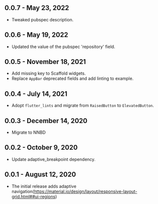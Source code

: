 ## 0.0.7 - May 23, 2022

- Tweaked pubspec description.

## 0.0.6 - May 19, 2022

- Updated the value of the pubspec 'repository' field.

## 0.0.5 - November 18, 2021

- Add missing key to Scaffold widgets.
- Replace `AppBar` deprecated fields and add linting to example.

## 0.0.4 - July 14, 2021

- Adopt `flutter_lints` and migrate from `RaisedButton` to `ElevatedButton`.

## 0.0.3 - December 14, 2020

- Migrate to NNBD

## 0.0.2 - October 9, 2020

- Update adaptive_breakpoint dependency.

## 0.0.1 - August 12, 2020

- The initial release adds adaptive navigation(https://material.io/design/layout/responsive-layout-grid.html##ui-regions)
